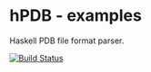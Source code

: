 hPDB - examples
===============
Haskell PDB file format parser.

[![Build Status](https://api.travis-ci.org/mgajda/hpdb-examples.png?branch=master)](https://api.travis-ci.org/mgajda/hpdb-examples.png)

